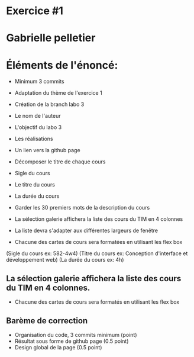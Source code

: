 # Exercice #1

# Gabrielle pelletier

# Éléments de l'énoncé:

- Minimum 3 commits
- Adaptation du thème de l'exercice 1
- Création de la branch labo 3

- Le nom de l'auteur
- L'objectif du labo 3
- Les réalisations
- Un lien vers la github page
- Décomposer le titre de chaque cours
- Sigle du cours
- Le titre du cours
- La durée du cours
- Garder les 30 premiers mots de la description du cours
- La sélection galerie affichera la liste des cours du TIM en 4 colonnes
- La liste devra s'adapter aux différentes largeurs de fenêtre
- Chacune des cartes de cours sera formatées en utilisant les flex box

(Sigle du cours ex: 582-4w4)
(Titre du cours ex: Conception d'interface et développement web)
(La durée du cours ex: 4h)

## La sélection galerie affichera la liste des cours du TIM en 4 colonnes.

- Chacune des cartes de cours sera formatés en utilisant les flex box

## Barème de correction

- Organisation du code, 3 commits minimum (point)
- Résultat sous forme de github page (0.5 point)
- Design global de la page (0.5 point)
